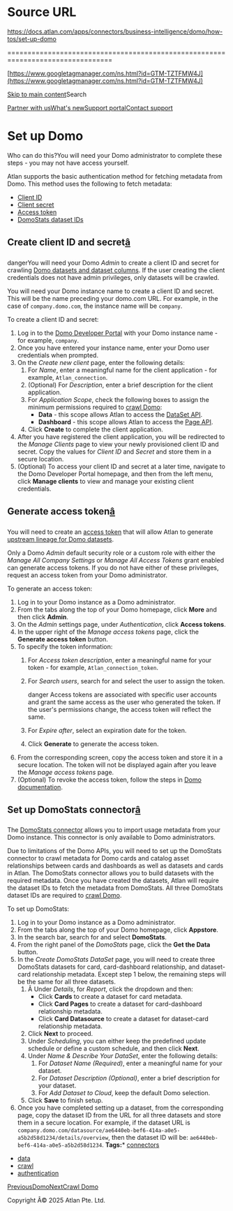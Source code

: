 # Source URL
https://docs.atlan.com/apps/connectors/business-intelligence/domo/how-tos/set-up-domo

================================================================================

<!--
canonical: https://docs.atlan.com/apps/connectors/business-intelligence/domo/how-tos/set-up-domo
link-alternate: https://docs.atlan.com/apps/connectors/business-intelligence/domo/how-tos/set-up-domo
meta-description: :::warning Who can do this? You will need your Domo administrator to complete these steps - you may not have access yourself.
meta-docsearch:docusaurus_tag: docs-default-current
meta-docsearch:language: en
meta-docsearch:version: current
meta-docusaurus_locale: en
meta-docusaurus_tag: docs-default-current
meta-docusaurus_version: current
meta-generator: Docusaurus v3.8.1
meta-og-description: :::warning Who can do this? You will need your Domo administrator to complete these steps - you may not have access yourself.
meta-og-locale: en
meta-og-title: Set up Domo | Atlan Documentation
meta-og-url: https://docs.atlan.com/apps/connectors/business-intelligence/domo/how-tos/set-up-domo
meta-twitter:card: summary_large_image
meta-viewport: width=device-width,initial-scale=1
title: Set up Domo | Atlan Documentation
-->

[https://www.googletagmanager.com/ns.html?id=GTM-TZTFMW4J](https://www.googletagmanager.com/ns.html?id=GTM-TZTFMW4J)

[Skip to main content](#__docusaurus_skipToContent_fallback)Search

[Partner with us](https://docs.google.com/forms/d/e/1FAIpQLScuAIhCm2GS7YFstrOjawbP8J7PUmOynQo7wI2yGCcCyEcVSw/viewform)[What's new](https://shipped.atlan.com/)[Support portal](https://atlan.zendesk.com/auth/v2/login/signin?return_to=https%3A%2F%2Fatlan.zendesk.com%2Fhc%2Fen-us&theme=hc&locale=en-us&brand_id=1900000425113&auth_origin=1900000425113%2Cfalse%2Ctrue)[Contact support](/support/submit-request)

Set up Domo
===========

Who can do this?You will need your Domo administrator to complete these steps \- you may not have access yourself.

Atlan supports the basic authentication method for fetching metadata from Domo. This method uses the following to fetch metadata:

* [Client ID](/apps/connectors/business-intelligence/domo/how-tos/set-up-domo)
* [Client secret](/apps/connectors/business-intelligence/domo/how-tos/set-up-domo)
* [Access token](/apps/connectors/business-intelligence/domo/how-tos/set-up-domo)
* [DomoStats dataset IDs](/apps/connectors/business-intelligence/domo/how-tos/set-up-domo)

Create client ID and secret[â](#create-client-id-and-secret "Direct link to Create client ID and secret")
-----------------------------------------------------------------------------------------------------------

dangerYou will need your Domo *Admin* to create a client ID and secret for crawling [Domo datasets and dataset columns](/apps/connectors/business-intelligence/domo/references/what-does-atlan-crawl-from-domo). If the user creating the client credentials does not have admin privileges, only datasets will be crawled.

You will need your Domo instance name to create a client ID and secret. This will be the name preceding your domo.com URL. For example, in the case of `company.domo.com`, the instance name will be `company`.

To create a client ID and secret:

1. Log in to the [Domo Developer Portal](https://developer.domo.com/login) with your Domo instance name \- for example, `company`.
2. Once you have entered your instance name, enter your Domo user credentials when prompted.
3. On the *Create new client* page, enter the following details:
    1. For *Name*, enter a meaningful name for the client application \- for example, `Atlan_connection`.
    2. (Optional) For *Description*, enter a brief description for the client application.
    3. For *Application Scope*, check the following boxes to assign the minimum permissions required to [crawl Domo](/apps/connectors/business-intelligence/domo/how-tos/crawl-domo):
        * **Data** \- this scope allows Atlan to access the [DataSet API](https://developer.domo.com/portal/72ae9b3e80374-list-data-sets).
        * **Dashboard** \- this scope allows Atlan to access the [Page API](https://developer.domo.com/portal/e7bc2fce783cd-list-pages).
    4. Click **Create** to complete the client application.
4. After you have registered the client application, you will be redirected to the *Manage Clients* page to view your newly provisioned client ID and secret. Copy the values for *Client ID* and *Secret* and store them in a secure location.
5. (Optional) To access your client ID and secret at a later time, navigate to the Domo Developer Portal homepage, and then from the left menu, click **Manage clients** to view and manage your existing client credentials.

Generate access token[â](#generate-access-token "Direct link to Generate access token")
-----------------------------------------------------------------------------------------

You will need to create an [access token](https://domo-support.domo.com/s/article/360042934494?language=en_US) that will allow Atlan to generate [upstream lineage for Domo datasets](/apps/connectors/business-intelligence/domo/references/what-does-atlan-crawl-from-domo).

Only a Domo *Admin* default security role or a custom role with either the *Manage All Company Settings* or *Manage All Access Tokens* grant enabled can generate access tokens. If you do not have either of these privileges, request an access token from your Domo administrator.

To generate an access token:

1. Log in to your Domo instance as a Domo administrator.
2. From the tabs along the top of your Domo homepage, click **More** and then click **Admin**.
3. On the *Admin* settings page, under *Authentication*, click **Access tokens**.
4. In the upper right of the *Manage access tokens* page, click the **Generate access token** button.
5. To specify the token information:
    1. For *Access token description*, enter a meaningful name for your token \- for example, `Atlan_connection_token`.
    2. For *Search users*, search for and select the user to assign the token.
    
        danger Access tokens are associated with specific user accounts and grant the same access as the user who generated the token. If the user's permissions change, the access token will reflect the same.
    3. For *Expire after*, select an expiration date for the token.
    4. Click **Generate** to generate the access token.
6. From the corresponding screen, copy the access token and store it in a secure location. The token will not be displayed again after you leave the *Manage access tokens* page.
7. (Optional) To revoke the access token, follow the steps in [Domo documentation](https://domo-support.domo.com/s/article/360042934494?language=en_US).

Set up DomoStats connector[â](#set-up-domostats-connector "Direct link to Set up DomoStats connector")
--------------------------------------------------------------------------------------------------------

The [DomoStats connector](https://www.domo.com/appstore/connector/domostats/overview) allows you to import usage metadata from your Domo instance. This connector is only available to Domo administrators.

Due to limitations of the Domo APIs, you will need to set up the DomoStats connector to crawl metadata for Domo cards and catalog asset relationships between cards and dashboards as well as datasets and cards in Atlan. The DomoStats connector allows you to build datasets with the required metadata. Once you have created the datasets, Atlan will require the dataset IDs to fetch the metadata from DomoStats. All three DomoStats dataset IDs are required to [crawl Domo](/apps/connectors/business-intelligence/domo/how-tos/crawl-domo).

To set up DomoStats:

1. Log in to your Domo instance as a Domo administrator.
2. From the tabs along the top of your Domo homepage, click **Appstore**.
3. In the search bar, search for and select **DomoStats**.
4. From the right panel of the *DomoStats* page, click the **Get the Data** button.
5. In the *Create DomoStats DataSet* page, you will need to create three DomoStats datasets for card, card\-dashboard relationship, and dataset\-card relationship metadata. Except step 1 below, the remaining steps will be the same for all three datasets.
    1. Â Under *Details*, for *Report*, click the dropdown and then:
        * Click **Cards** to create a dataset for card metadata.
        * Click **Card Pages** to create a dataset for card\-dashboard relationship metadata.
        * Click **Card Datasource** to create a dataset for dataset\-card relationship metadata.
    2. Click **Next** to proceed.
    3. Under *Scheduling*, you can either keep the predefined update schedule or define a custom schedule, and then click **Next**.
    4. Under *Name \& Describe Your DataSet*, enter the following details:
        1. For *Dataset Name (Required)*, enter a meaningful name for your dataset.
        2. For *Dataset Description (Optional)*, enter a brief description for your dataset.
        3. For *Add Dataset to Cloud*, keep the default Domo selection.
    5. Click **Save** to finish setup.
6. Once you have completed setting up a dataset, from the corresponding page, copy the dataset ID from the URL for all three datasets and store them in a secure location. For example, if the dataset URL is `company.domo.com/datasource/ae6440eb-bef6-414a-a0e5-a5b2d58d1234/details/overview`, then the dataset ID will be: `ae6440eb-bef6-414a-a0e5-a5b2d58d1234`.
**Tags:*** [connectors](/tags/connectors)
* [data](/tags/data)
* [crawl](/tags/crawl)
* [authentication](/tags/authentication)

[PreviousDomo](/apps/connectors/business-intelligence/domo)[NextCrawl Domo](/apps/connectors/business-intelligence/domo/how-tos/crawl-domo)

Copyright Â© 2025 Atlan Pte. Ltd.

